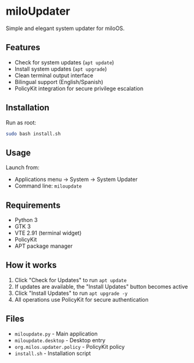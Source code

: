 # miloUpdater

Simple and elegant system updater for miloOS.

## Features

- Check for system updates (`apt update`)
- Install system updates (`apt upgrade`)
- Clean terminal output interface
- Bilingual support (English/Spanish)
- PolicyKit integration for secure privilege escalation

## Installation

Run as root:

```bash
sudo bash install.sh
```

## Usage

Launch from:
- Applications menu → System → System Updater
- Command line: `miloupdate`

## Requirements

- Python 3
- GTK 3
- VTE 2.91 (terminal widget)
- PolicyKit
- APT package manager

## How it works

1. Click "Check for Updates" to run `apt update`
2. If updates are available, the "Install Updates" button becomes active
3. Click "Install Updates" to run `apt upgrade -y`
4. All operations use PolicyKit for secure authentication

## Files

- `miloupdate.py` - Main application
- `miloupdate.desktop` - Desktop entry
- `org.milos.updater.policy` - PolicyKit policy
- `install.sh` - Installation script
